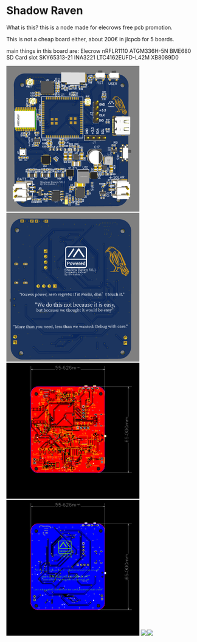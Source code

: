 # Shadow Raven

What is this?
this is a node made for elecrows free pcb promotion.

This is not a cheap board either, about 200€ in jlcpcb for 5 boards.


main things in this board are:
Elecrow nRFLR1110
ATGM336H-5N
BME680
SD Card slot
SKY65313-21
INA3221
LTC4162EUFD-L42M
XB8089D0



<img src="./pics/top.png" width="350"><img src="./pics/bottom.png" width="350">
<img src="./pics/top_layout.png" width="350"><img src="./pics/bottom_layout.png" width="350">
<img src="./pics/1.logic" width="500"><img src="./pics/2.power" width="500">